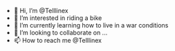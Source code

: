 - 👋 Hi, I’m @Telllinex
- 👀 I’m interested in riding a bike
- 🌱 I’m currently learning how to live in a war conditions
- 💞️ I’m looking to collaborate on ...
- 📫 How to reach me @Telllinex

<!---
Telllinex/Telllinex is a ✨ special ✨ repository because its `README.md` (this file) appears on your GitHub profile.
You can click the Preview link to take a look at your changes.
--->
